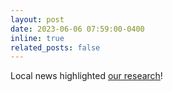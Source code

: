 ```yaml
---
layout: post
date: 2023-06-06 07:59:00-0400
inline: true
related_posts: false
---
```


Local news highlighted [our research](https://spectrumnews1.com/ca/la-west/education/2023/06/06/usc-invests--1-billion-into-advancing-computing-research--curriculum)!
